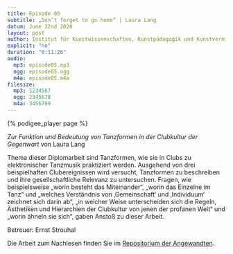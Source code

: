 ```yaml
---
title: Episode 05
subtitle: „Don’t forget to go home“ | Laura Lang
datum: June 22nd 2020
layout: post
author: Institut für Kunstwissenschaften, Kunstpädagogik und Kunstvermittlung
explicit: "no"
duration: "0:11:26"
audio:
  mp3: episode05.mp3
  ogg: episode05.ogg
  m4a: episode05.m4a
filesize:
  mp3: 1234567
  ogg: 2345678
  m4a: 3456789
---
```


{% podigee_player page %}

_Zur Funktion und Bedeutung von Tanzformen in der Clubkultur der Gegenwart_ von Laura Lang

Thema dieser Diplomarbeit sind Tanzformen, wie sie in Clubs zu elektronischer Tanzmusik praktiziert werden. Ausgehend von drei beispielhaften Clubereignissen wird versucht, Tanzformen zu beschreiben und ihre gesellschaftliche Relevanz zu untersuchen. Fragen, wie beispielsweise „worin besteht das Miteinander“, „worin das Einzelne im Tanz“ und „welches Verständnis von ‚Gemeinschaft‘ und ‚Individuum‘ zeichnet sich darin ab“, „in welcher Weise unterscheiden sich die Regeln, Ästhetiken und Hierarchien der Clubkultur von jenen der profanen Welt“ und „worin ähneln sie sich“, gaben Anstoß zu dieser Arbeit.

Betreuer: Ernst Strouhal

Die Arbeit zum Nachlesen finden Sie im [Repositorium der Angewandten](http://phaidra.bibliothek.uni-ak.ac.at/o:34985).
